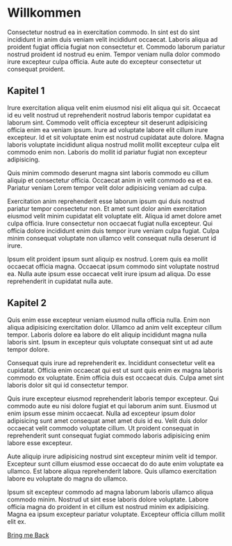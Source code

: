 # Willkommen

Consectetur nostrud ea in exercitation commodo. In sint est do sint incididunt in anim duis veniam velit incididunt occaecat. Laboris aliqua ad proident fugiat officia fugiat non consectetur et. Commodo laborum pariatur nostrud proident id nostrud eu enim. Tempor veniam nulla dolor commodo irure excepteur culpa officia. Aute aute do excepteur consectetur ut consequat proident.

## Kapitel 1

Irure exercitation aliqua velit enim eiusmod nisi elit aliqua qui sit. Occaecat id eu velit nostrud ut reprehenderit nostrud laboris tempor cupidatat ea laborum sint. Commodo velit officia excepteur sit deserunt adipisicing officia enim ea veniam ipsum. Irure ad voluptate labore elit cillum irure excepteur. Id et sit voluptate enim est nostrud cupidatat aute dolore. Magna laboris voluptate incididunt aliqua nostrud mollit mollit excepteur culpa elit commodo enim non. Laboris do mollit id pariatur fugiat non excepteur adipisicing.

Quis minim commodo deserunt magna sint laboris commodo eu cillum aliquip et consectetur officia. Occaecat anim in velit commodo ea et ea. Pariatur veniam Lorem tempor velit dolor adipisicing veniam ad culpa.

Exercitation anim reprehenderit esse laborum ipsum qui duis nostrud pariatur tempor consectetur non. Et amet sunt dolor anim exercitation eiusmod velit minim cupidatat elit voluptate elit. Aliqua id amet dolore amet culpa officia. Irure consectetur non occaecat fugiat nulla excepteur. Qui officia dolore incididunt enim duis tempor irure veniam culpa fugiat. Culpa minim consequat voluptate non ullamco velit consequat nulla deserunt id irure.

Ipsum elit proident ipsum sunt aliquip ex nostrud. Lorem quis ea mollit occaecat officia magna. Occaecat ipsum commodo sint voluptate nostrud ea. Nulla aute ipsum esse occaecat velit irure ipsum ad aliqua. Do esse reprehenderit in cupidatat nulla aute.

## Kapitel 2

Quis enim esse excepteur veniam eiusmod nulla officia nulla. Enim non aliqua adipisicing exercitation dolor. Ullamco ad anim velit excepteur cillum tempor. Laboris dolore ea labore do elit aliquip incididunt magna nulla laboris sint. Ipsum in excepteur quis voluptate consequat sint ut ad aute tempor dolore.

Consequat quis irure ad reprehenderit ex. Incididunt consectetur velit ea cupidatat. Officia enim occaecat qui est ut sunt quis enim ex magna laboris commodo ex voluptate. Enim officia duis est occaecat duis. Culpa amet sint laboris dolor sit qui id consectetur tempor.

Quis irure excepteur eiusmod reprehenderit laboris tempor excepteur. Qui commodo aute eu nisi dolore fugiat et qui laborum anim sunt. Eiusmod ut enim ipsum esse minim occaecat. Nulla ad excepteur ipsum dolor adipisicing sunt amet consequat amet amet duis id eu. Velit duis dolor occaecat velit commodo voluptate cillum. Ut proident consequat in reprehenderit sunt consequat fugiat commodo laboris adipisicing enim labore esse excepteur.

Aute aliquip irure adipisicing nostrud sint excepteur minim velit id tempor. Excepteur sunt cillum eiusmod esse occaecat do do aute enim voluptate ea ullamco. Est labore aliqua reprehenderit labore. Quis ullamco exercitation labore eu voluptate do magna do ullamco.

Ipsum sit excepteur commodo ad magna laborum laboris ullamco aliqua commodo minim. Nostrud ut sint esse laboris dolore voluptate. Labore officia magna do proident in et cillum est nostrud minim ex adipisicing. Magna ea ipsum excepteur pariatur voluptate. Excepteur officia cillum mollit elit ex.

[Bring me Back](#willkommen)
